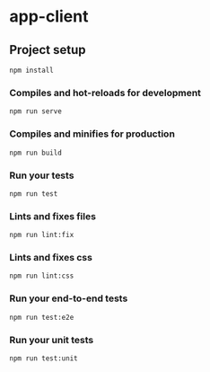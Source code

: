 # app-client

## Project setup

```
npm install
```

### Compiles and hot-reloads for development

```
npm run serve
```

### Compiles and minifies for production

```
npm run build
```

### Run your tests

```
npm run test
```

### Lints and fixes files

```
npm run lint:fix
```

### Lints and fixes css

```
npm run lint:css
```

### Run your end-to-end tests

```
npm run test:e2e
```

### Run your unit tests

```
npm run test:unit
```
